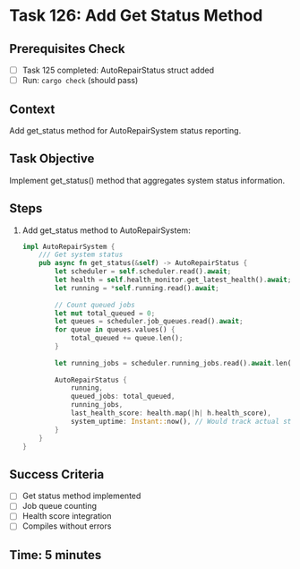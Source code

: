 # Task 126: Add Get Status Method

## Prerequisites Check
- [ ] Task 125 completed: AutoRepairStatus struct added
- [ ] Run: `cargo check` (should pass)

## Context
Add get_status method for AutoRepairSystem status reporting.

## Task Objective
Implement get_status() method that aggregates system status information.

## Steps
1. Add get_status method to AutoRepairSystem:
   ```rust
   impl AutoRepairSystem {
       /// Get system status
       pub async fn get_status(&self) -> AutoRepairStatus {
           let scheduler = self.scheduler.read().await;
           let health = self.health_monitor.get_latest_health().await;
           let running = *self.running.read().await;
           
           // Count queued jobs
           let mut total_queued = 0;
           let queues = scheduler.job_queues.read().await;
           for queue in queues.values() {
               total_queued += queue.len();
           }
           
           let running_jobs = scheduler.running_jobs.read().await.len();
           
           AutoRepairStatus {
               running,
               queued_jobs: total_queued,
               running_jobs,
               last_health_score: health.map(|h| h.health_score),
               system_uptime: Instant::now(), // Would track actual start time
           }
       }
   }
   ```

## Success Criteria
- [ ] Get status method implemented
- [ ] Job queue counting
- [ ] Health score integration
- [ ] Compiles without errors

## Time: 5 minutes